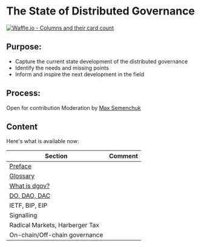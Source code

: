 # The State of Distributed Governance

[![Waffle.io - Columns and their card count](https://badge.waffle.io/MaxSemenchuk/dgovstate.svg?columns=all)](https://waffle.io/MaxSemenchuk/dgovstate)

## Purpose:

* Capture the current state development of the distributed governance
* Identify the needs and missing points
* Inform and inspire the next development in the field


## Process:

Open for contribution
Moderation by [Max Semenchuk](mailto:max.semenchuk@gmail.com)


## Content


Here's what is available now:

| Section                              | Comment |
| -------                              | ------  |
| [Preface](preface.md)                |         |
| [Glossary](glossary.md)              |         |
| [What is dgov?](what-is-dgov.md)     |         |
| [DO, DAO, DAC](do-dao-dac.md)        |         |
| IETF, BIP, EIP                       |         |
| Signalling                           |         |
| Radical Markets, Harberger Tax       |         |
| On-chain/Off-chain governance        |         |
